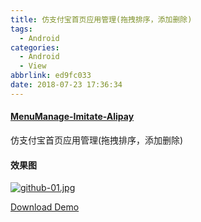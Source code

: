 ```yaml
---
title: 仿支付宝首页应用管理(拖拽排序，添加删除)
tags:
  - Android
categories:
  - Android
  - View
abbrlink: ed9fc033
date: 2018-07-23 17:36:34
---
```


####  [MenuManage-Imitate-Alipay](https://github.com/zhangmiaocc/MenuManage-Imitate-Alipay)
仿支付宝首页应用管理(拖拽排序，添加删除)

#### 效果图

[![github-01.jpg](https://github.com/zhangmiaocc/MenuManage-Imitate-Alipay/raw/master/screenshort/screenshort1.gif)](https://github.com/zhangmiaocc/MenuManage-Imitate-Alipay/blob/master/screenshort/screenshort1.gif)

[Download Demo](https://github.com/zhangmiaocc/MenuManage-Imitate-Alipay/blob/master/apk/app-debug.apk)

<!--more-->